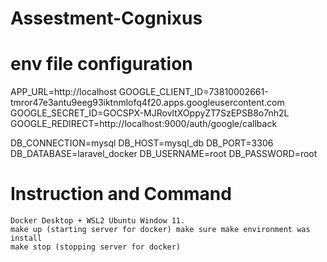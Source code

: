 # Assestment-Cognixus

# env file configuration 

APP_URL=http://localhost
GOOGLE_CLIENT_ID=73810002661-tmror47e3antu9eeg93iktnmlofq4f20.apps.googleusercontent.com
GOOGLE_SECRET_ID=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
GOOGLE_REDIRECT=http://localhost:9000/auth/google/callback 

DB_CONNECTION=mysql
DB_HOST=mysql_db
DB_PORT=3306
DB_DATABASE=laravel_docker
DB_USERNAME=root
DB_PASSWORD=root

# Instruction and Command 
```
Docker Desktop + WSL2 Ubuntu Window 11. 
make up (starting server for docker) make sure make environment was install
make stop (stopping server for docker)
```
